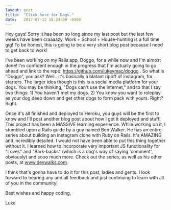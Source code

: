 ```yaml
---
layout: post
title:  "Click here for Dogs."
date:   2017-07-12 18:24:00 -0400
---
```



Hey guys!  Sorry it has been so long since my last post but the last few weeks have been craaaazy. Work + School + House-hunting is a full time gig!  To be honest, this is going to be a very short blog post because I need to get back to work! 

I've been working on my Rails app, Doggo, for a while now and I'm almost done!  I'm confident enough in the progress that I'm actually going to go ahead and link to the repo: https://github.com/lukeymac/doggo .  So what is "Doggo", you ask?  Well.. it's basically a blatant ripoff of instagram, for starters.  The larger idea though is this is a social media platform for your dogs.  You may be thinking, "Dogs can't use the internet," and to that I say two things: 1) You haven't met my dogs.  2) You know you want to roleplay as your dog deep down and get other dogs to form pack with yours. Right?  Right.

Once it's all finished and deployed to Heroku, you guys will be the first to know and I'll post another blog post about how I got it deployed and stuff!   This project has been a MASSIVE learning experience.  While working on it, I stumbled upon a Rails guide by a guy named Ben Walker.  He has an entire series about building an instagram clone with Ruby on Rails.  It's AMAZING and incredibly detailed.  I would not have been able to put this thing together without it.  I learned how to incorporate very important JS functionality for "Loves" and "Bark-backs" (which is a dog's way of saying 'comment', obviously) and sooo much more.  Check out the series, as well as his other posts, at www.devwalks.com.

I think that's gonna have to do it for this post, ladies and gents.  I look forward to hearing any and all feedback and just continuing to learn with all of you in the community!

Best wishes and happy coding,

Luke
